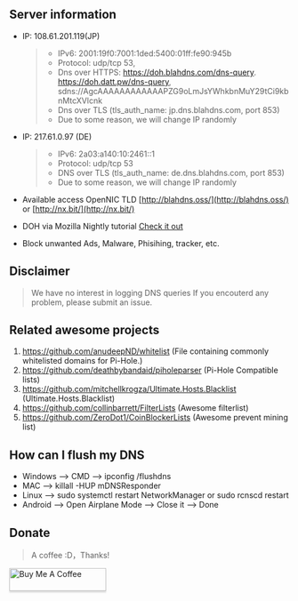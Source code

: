 
## Server information

- IP: 108.61.201.119(JP)
  > * IPv6: 2001:19f0:7001:1ded:5400:01ff:fe90:945b
  > * Protocol: udp/tcp 53, 
  > * Dns over HTTPS: https://doh.blahdns.com/dns-query. https://doh.datt.pw/dns-query, sdns://AgcAAAAAAAAAAAAPZG9oLmJsYWhkbnMuY29tCi9kbnMtcXVlcnk
  > * Dns over TLS (tls_auth_name: jp.dns.blahdns.com, port 853)
  > * Due to some reason, we will change IP randomly
- IP: 217.61.0.97 (DE)
  > * IPv6: 2a03:a140:10:2461::1
  > * Protocol: udp/tcp 53
  > * DNS over TLS (tls_auth_name: de.dns.blahdns.com, port 853)
  > * Due to some reason, we will change IP randomly
  
* Available access OpenNIC TLD [http://blahdns.oss/](http://blahdns.oss/) or [http://nx.bit/](http://nx.bit/)

* DOH via Mozilla Nightly tutorial [Check it out](https://www.ookangzheng.com/mozilla-nightly-enable-dns-over-https/)

* Block unwanted Ads, Malware, Phisihing, tracker, etc.

## Disclaimer
> We have no interest in logging DNS queries
> If you encouterd any problem, please submit an issue.

## Related awesome projects
1. https://github.com/anudeepND/whitelist (File containing commonly whitelisted domains for Pi-Hole.)
2. https://github.com/deathbybandaid/piholeparser (Pi-Hole Compatible lists)
3. https://github.com/mitchellkrogza/Ultimate.Hosts.Blacklist (Ultimate.Hosts.Blacklist)
4. https://github.com/collinbarrett/FilterLists (Awesome filterlist)
5. https://github.com/ZeroDot1/CoinBlockerLists (Awesome prevent mining list)


## How can I flush my DNS 
* Windows --> CMD --> ipconfig /flushdns 
* MAC --> killall -HUP mDNSResponder 
* Linux --> sudo systemctl restart NetworkManager or sudo rcnscd restart 
* Android --> Open Airplane Mode --> Close it --> Done 

## Donate
> A coffee :D，Thanks!

<a href="https://buymeacoff.ee/elk6NqZhi" target="_blank"><img src="https://www.buymeacoffee.com/assets/img/custom_images/orange_img.png" alt="Buy Me A Coffee" style="height: 41px !important;width: 174px !important;box-shadow: 0px 3px 2px 0px rgba(190, 190, 190, 0.5) !important;-webkit-box-shadow: 0px 3px 2px 0px rgba(190, 190, 190, 0.5) !important;" ></a>
